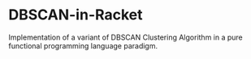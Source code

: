 # DBSCAN-in-Racket
Implementation of a variant of DBSCAN Clustering Algorithm in a pure functional programming language paradigm.
